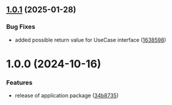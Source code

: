 ## [1.0.1](https://github.com/domaincrafters/ddd_deno_application/compare/v1.0.0...v1.0.1) (2025-01-28)


### Bug Fixes

* added possible return value for UseCase interface ([1638598](https://github.com/domaincrafters/ddd_deno_application/commit/163859849bfa3bd25880893b84bf7da9b72e2dfa))

# 1.0.0 (2024-10-16)


### Features

* release of application package ([34b8735](https://github.com/domaincrafters/ddd_deno_application/commit/34b873543c33af9a7275b6ac7706c6d964ad278d))
